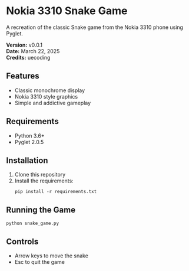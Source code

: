# Nokia 3310 Snake Game

A recreation of the classic Snake game from the Nokia 3310 phone using Pyglet.

**Version:** v0.0.1  
**Date:** March 22, 2025  
**Credits:** uecoding

## Features
- Classic monochrome display
- Nokia 3310 style graphics
- Simple and addictive gameplay

## Requirements
- Python 3.6+
- Pyglet 2.0.5

## Installation
1. Clone this repository
2. Install the requirements:
   ```
   pip install -r requirements.txt
   ```

## Running the Game
```
python snake_game.py
```

## Controls
- Arrow keys to move the snake
- Esc to quit the game
